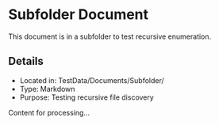 # Subfolder Document

This document is in a subfolder to test recursive enumeration.

## Details

- Located in: TestData/Documents/Subfolder/
- Type: Markdown
- Purpose: Testing recursive file discovery

Content for processing...
